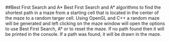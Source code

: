 ##Best First Search and A*
Best First Search and A* algorithms to find the shortest path in a maze from a starting cell that is located in the center of the maze to a random targer cell.
Using OpenGL and C++ a random maze will be generated and left clicking on the maze window will open the options to use Best First Search, A* or to reset the maze.
If no path found then it will be printed in the console.
If a path was found, it will be drawn in the maze.
